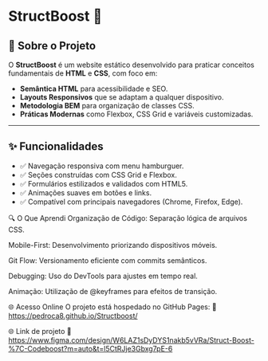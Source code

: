 # StructBoost 🚀

## 📌 Sobre o Projeto
O **StructBoost** é um website estático desenvolvido para praticar conceitos fundamentais de **HTML** e **CSS**, com foco em:
- **Semântica HTML** para acessibilidade e SEO.
- **Layouts Responsivos** que se adaptam a qualquer dispositivo.
- **Metodologia BEM** para organização de classes CSS.
- **Práticas Modernas** como Flexbox, CSS Grid e variáveis customizadas.

---

## ✨ Funcionalidades
- ✅ Navegação responsiva com menu hamburguer.
- ✅ Seções construídas com CSS Grid e Flexbox.
- ✅ Formulários estilizados e validados com HTML5.
- ✅ Animações suaves em botões e links.
- ✅ Compatível com principais navegadores (Chrome, Firefox, Edge).


🔍 O Que Aprendi
Organização de Código: Separação lógica de arquivos CSS.

Mobile-First: Desenvolvimento priorizando dispositivos móveis.

Git Flow: Versionamento eficiente com commits semânticos.

Debugging: Uso do DevTools para ajustes em tempo real.

Animação: Utilização de @keyframes para efeitos de transição.

🌐 Acesso Online
O projeto está hospedado no GitHub Pages:
🔗 https://pedroca8.github.io/Structboost/

🌐 Link de projeto 
🔗 https://www.figma.com/design/W6LAZ1sDyDYS1nakb5vVRa/Struct-Boost-%7C-Codeboost?m=auto&t=l5CtRJje3Gbxg7pE-6